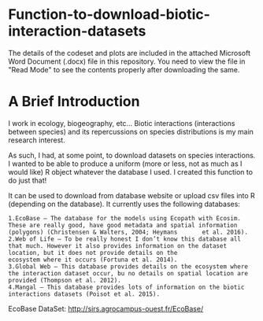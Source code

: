 # Function-to-download-biotic-interaction-datasets

The details of the codeset and plots are included in the attached Microsoft Word Document (.docx) file in this repository. 
You need to view the file in "Read Mode" to see the contents properly after downloading the same.

A Brief Introduction
=====================

I work in ecology, biogeography, etc… Biotic interactions (interactions between species) and its repercussions on species distributions is my main research interest.

As such, I had, at some point, to download datasets on species interactions. I wanted to be able to produce a uniform (more or less, not as much as I would like) R object whatever the database I used. I created this function to do just that!

It can be used to download from database website or upload csv files into R (depending on the database). It currently uses the following databases:

    1.EcoBase – The database for the models using Ecopath with Ecosim. These are really good, have good metadata and spatial information (polygons) (Christensen & Walters, 2004; Heymans       et al. 2016).
    2.Web of Life – To be really honest I don’t know this database all that much. However it also provides information on the dataset location, but it does not provide details on the 
    ecosystem where it occurs (Fortuna et al. 2014).
    3.Global Web – This database provides details on the ecosystem where the interaction dataset occur, bu no details on spatial location are provided (Thompson et al. 2012).
    4.Mangal – This database provides lots of information on the biotic interactions datasets (Poisot et al. 2015).

EcoBase DataSet: http://sirs.agrocampus-ouest.fr/EcoBase/
